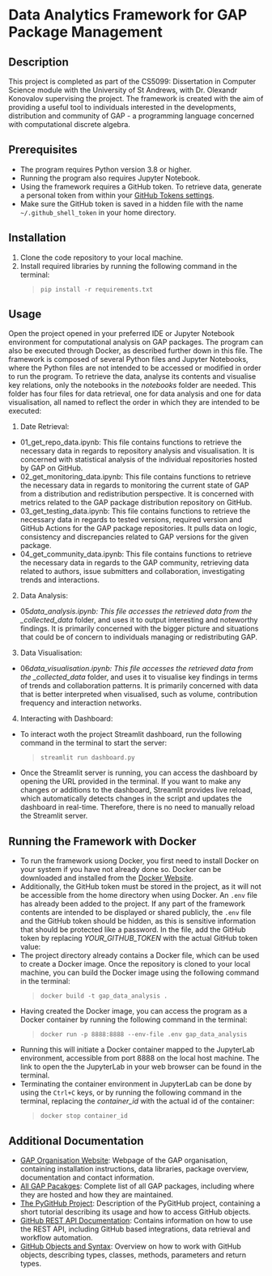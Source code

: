 # Data Analytics Framework for GAP Package Management

## Description

This project is completed as part of the CS5099: Dissertation in Computer Science module with the University of St Andrews, with Dr. Olexandr Konovalov supervising the project. The framework is created with the aim of providing a useful tool to individuals interested in the developments, distribution and community of GAP - a programming language concerned with computational discrete algebra.

## Prerequisites

- The program requires Python version 3.8 or higher.
- Running the program also requires Jupyter Notebook.
- Using the framework requires a GitHub token. To retrieve data, generate a personal token from within your [GitHub Tokens settings](https://github.com/settings/tokens).
- Make sure the GitHub token is saved in a hidden file with the name `~/.github_shell_token` in your home directory.

## Installation

1. Clone the code repository to your local machine.
2. Install required libraries by running the following command in the terminal:
   > `pip install -r requirements.txt`

## Usage

Open the project opened in your preferred IDE or Jupyter Notebook environment for computational analysis on GAP packages. The program can also be executed through Docker, as described further down in this file. The framework is composed of several Python files and Jupyter Notebooks, where the Python files are not intended to be accessed or modified in order to run the program. To retrieve the data, analyse its contents and visualise key relations, only the notebooks in the _notebooks_ folder are needed. This folder has four files for data retrieval, one for data analysis and one for data visualisation, all named to reflect the order in which they are intended to be executed:

1. Date Retrieval:

- 01_get_repo_data.ipynb: This file contains functions to retrieve the necessary data in regards to repository analysis and visualisation. It is concerned with statistical analysis of the individual repositories hosted by GAP on GitHub.
- 02_get_monitoring_data.ipynb: This file contains functions to retrieve the necessary data in regards to monitoring the current state of GAP from a distribution and redistribution perspective. It is concerned with metrics related to the GAP package distribution repository on GitHub.
- 03_get_testing_data.ipynb: This file contains functions to retrieve the necessary data in regards to tested versions, required version and GitHub Actions for the GAP package repositories. It pulls data on logic, consistency and discrepancies related to GAP versions for the given package.
- 04_get_community_data.ipynb: This file contains functions to retrieve the necessary data in regards to the GAP community, retrieving data related to authors, issue submitters and collaboration, investigating trends and interactions.

2. Data Analysis:

- 05*data_analysis.ipynb: This file accesses the retrieved data from the \_collected_data* folder, and uses it to output interesting and noteworthy findings. It is primarily concerned with the bigger picture and situations that could be of concern to individuals managing or redistributing GAP.

3. Data Visualisation:

- 06*data_visualisation.ipynb: This file accesses the retrieved data from the \_collected_data* folder, and uses it to visualise key findings in terms of trends and collaboration patterns. It is primarily concerned with data that is better interpreted when visualised, such as volume, contribution frequency and interaction networks.

4. Interacting with Dashboard:

- To interact woth the project Streamlit dashboard, run the following command in the terminal to start the server:
  > `streamlit run dashboard.py`
- Once the Streamlit server is running, you can access the dashboard by opening the URL provided in the terminal. If you want to make any changes or additions to the dashboard, Streamlit provides live reload, which automatically detects changes in the script and updates the dashboard in real-time. Therefore, there is no need to manually reload the Streamlit server.

## Running the Framework with Docker

- To run the framework usiong Docker, you first need to install Docker on your system if you have not already done so. Docker can be downloaded and installed from the [Docker Website](https://www.docker.com/get-started/).
- Additionally, the GitHub token must be stored in the project, as it will not be accessible from the home directory when using Docker. An `.env` file has already been added to the project. If any part of the framework contents are intended to be displayed or shared publicly, the `.env` file and the GitHub token should be hidden, as this is sensitive information that should be protected like a password. In the file, add the GitHub token by replacing _YOUR_GITHUB_TOKEN_ with the actual GitHub token value:
- The project directory already contains a Docker file, which can be used to create a Docker image. Once the repository is cloned to your local machine, you can build the Docker image using the following command in the terminal:
  > `docker build -t gap_data_analysis .`
- Having created the Docker image, you can access the program as a Docker container by running the following command in the terminal:
  > `docker run -p 8888:8888 --env-file .env gap_data_analysis`
- Running this will initiate a Docker container mapped to the JupyterLab environment, accessible from port 8888 on the local host machine. The link to open the the JupyterLab in your web browser can be found in the terminal.
- Terminating the container environment in JupyterLab can be done by using the `Ctrl+C` keys, or by running the following command in the terminal, replacing the _container_id_ with the actual id of the container:
  > `docker stop container_id`

## Additional Documentation

- [GAP Organisation Website](https://www.gap-system.org/): Webpage of the GAP organisation, containing installation instructions, data libraries, package overview, documentation and contact information.
- [All GAP Pacakges](https://gap-packages.github.io/): Complete list of all GAP packages, including where they are hosted and how they are maintained.
- [The PyGitHub Project](https://pypi.org/project/PyGithub/): Description of the PyGitHub project, containing a short tutorial describing its usage and how to access GitHub objects.
- [GitHub REST API Documentation](https://docs.github.com/en/rest?apiVersion=2022-11-28): Contains information on how to use the REST API, including GitHub based integrations, data retrieval and workflow automation.
- [GitHub Objects and Syntax](https://pygithub.readthedocs.io/en/latest/github_objects.html): Overview on how to work with GitHub objects, describing types, classes, methods, parameters and return types.
